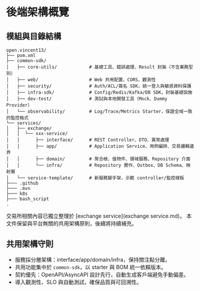 # 後端架構概覽

## 模組與目錄結構
```
open.vincent13/
├── pom.xml
├── common-sdk/
│   ├── core-utils/            # 基礎工具、錯誤處理、Result 封裝（不含業務型別）
│   ├── web/                   # Web 共用配置、CORS、觀測性
│   ├── security/              # Auth/ACL/簽名 SDK，統一登入與敏感資料保護
│   ├── infra-sdk/             # Config/Redis/Kafka/DB SDK，封裝基礎設施
│   ├── dev-test/              # 測試與本地開發工具（Mock、Dummy Provider）
│   └── observability/         # Log/Trace/Metrics Starter，保證全域一致的監控格式
└── services/
│   ├── exchange/      
│   │  └── xxx-service/
│   │      ├── interface/      # REST Controller、DTO、異常處理
│   │      ├── app/            # Application Service、用例編排、交易邏輯邊界
│   │      ├── domain/         # 聚合根、值物件、領域服務、Repository 介面
│   │      └── infra/          # Repository 實作、Outbox、DB Schema、映射層        
│   └── service-template/      # 新服務腳手架，示範 controller/監控樣板
├─── .github
├─── .mvn
├─── k8s
├─── bash_script
.  
```
交易所相關內容已獨立整理於 [exchange service](exchange service.md)。
本文件保留與平台無關的共用架構原則，後續將持續補充。

## 共用架構守則
- 服務採分層架構：interface/app/domain/infra，保持關注點分離。
- 共用功能集中於 `common-sdk`，以 starter 與 BOM 統一依賴版本。
- 契約優先：OpenAPI/AsyncAPI 設計先行，自動生成客戶端避免手動偏差。
- 導入觀測性、SLO 與自動測試，確保品質與可回溯性。
